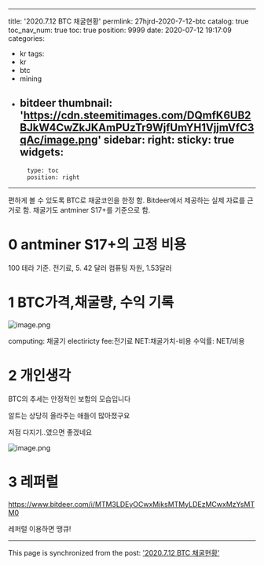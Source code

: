 
---
title: '2020.7.12 BTC 채굴현황'
permlink: 27hjrd-2020-7-12-btc
catalog: true
toc_nav_num: true
toc: true
position: 9999
date: 2020-07-12 19:17:09
categories:
- kr
tags:
- kr
- btc
- mining
- bitdeer
thumbnail: 'https://cdn.steemitimages.com/DQmfK6UB2BJkW4CwZkJKAmPUzTr9WjfUmYH1VjjmVfC3qAc/image.png'
sidebar:
    right:
        sticky: true
widgets:
    -
        type: toc
        position: right
---


편하게 볼 수 있도록 BTC로 채굴코인을 한정 함.
Bitdeer에서 제공하는 실제 자료를 근거로  함.
채굴기도 antminer S17+를 기준으로 함.

# 0 antminer S17+의 고정 비용


100 테라 기준.
전기료,  5. 42 달러
컴퓨팅 자원, 1.53달러

# 1 BTC가격,채굴량, 수익 기록







![image.png](https://cdn.steemitimages.com/DQmfK6UB2BJkW4CwZkJKAmPUzTr9WjfUmYH1VjjmVfC3qAc/image.png)

computing: 채굴기 electiricty fee:전기료 NET:채굴가치-비용 수익률: NET/비용



# 2 개인생각

BTC의 추세는 안정적인 보합의 모습입니다

알트는 상당히 올라주는 애들이 많아졌구요

저점 다지기..였으면 좋겠네요




![image.png](https://cdn.steemitimages.com/DQmbaRSgLw6A6fGBkuWuKmubB7ZhBY4Tw1AoyQAGQWwAwUS/image.png)

# 3 레퍼럴
https://www.bitdeer.com/i/MTM3LDEyOCwxMjksMTMyLDEzMCwxMzYsMTM0

레퍼럴 이용하면 땡큐!

- - -

This page is synchronized from the post: ['2020.7.12 BTC 채굴현황'](https://steemit.com/@virus707/27hjrd-2020-7-12-btc)
